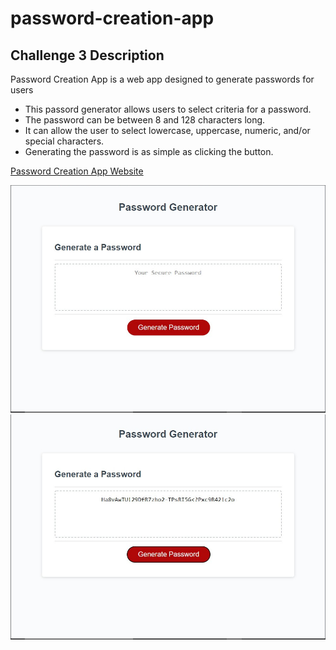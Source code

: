 # password-creation-app #
## Challenge 3 Description ##

Password Creation App is a web app designed to generate passwords for users

* This passord generator allows users to select criteria for a password.
* The password can be between 8 and 128 characters long.
* It can allow the user to select lowercase, uppercase, numeric, and/or special characters.
* Generating the password is as simple as clicking the button.

[Password Creation App Website](https://password-creation-app.netlify.app)

![screenshot one](/assets/images/pca-1.jpg "Before pushing the button") 
![screenshot two](/assets/images/pca-2.jpg "After password generation example")
